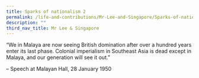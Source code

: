 ```yaml
---
title: Sparks of nationalism 2
permalink: /life-and-contributions/Mr-Lee-and-Singapore/Sparks-of-nationalism-2
description: ""
third_nav_title: Mr Lee & Singapore
---
```

“We in Malaya are now seeing British domination after over a hundred years enter its last phase. Colonial imperialism in Southeast Asia is dead except in Malaya, and our generation will see it out.”

– Speech at Malayan Hall, 28 January 1950